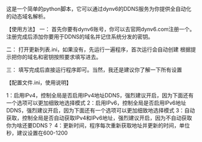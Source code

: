 这是一个简单的python脚本，它可以通过dynv6的DDNS服务为你提供全自动化的动态域名解析。

【使用方法】
一：
首先你要有dynv6账号，你可以去官网dynv6.com注册一个。
注册完成后添加你要用于DDNS的域名并记住系统分发的密钥。

二：
打开更新列表.ini，如果没有，先运行一遍程序，首次运行会自动创建
根据提示把你的域名和密钥按照要求填写进去。

三：
填写完成后直接运行程序即可。当然，我还是建议你了解一下所有设置


【配置文件.ini，使用说明】

1：启用IPv4，控制全局是否启用IPv4地址DDNS，强烈建议开启，因为下面还有一个选项可以更加细致地选择模式
2：启用IPv6，控制全局是否启用IPv6地址DDNS，强烈建议开启，因为下面还有一个选项可以更加细致地选择模式
3：自动获取，控制全局是否自动获取IPv4和IPv6地址，强烈建议开启，因为不自动获取你为啥还要DDNS？
4：更新时间，程序每次重新获取地址并更新的时间，单位秒，建议设置在600-1200
